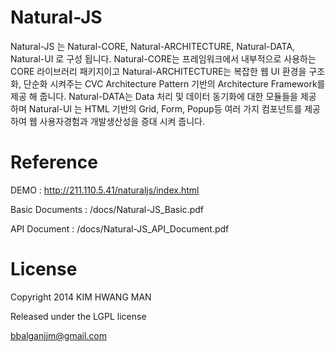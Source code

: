 Natural-JS
==========
Natural-JS 는 Natural-CORE, Natural-ARCHITECTURE, Natural-DATA, Natural-UI 로 구성 됩니다. Natural-CORE는 프레임워크에서 내부적으로 사용하는 CORE 라이브러리 패키지이고 Natural-ARCHITECTURE는 복잡한 웹 UI 환경을 구조화, 단순화 시켜주는 CVC Architecture Pattern 기반의 Architecture Framework를 제공 해 줍니다. Natural-DATA는 Data 처리 및 데이터 동기화에 대한 모듈들을 제공 하며 Natural-UI 는 HTML 기반의 Grid, Form, Popup등 여러 가지 컴포넌트를 제공하여 웹 사용자경험과 개발생산성을 증대 시켜 줍니다.

Reference
==========
DEMO : http://211.110.5.41/naturaljs/index.html

Basic Documents : /docs/Natural-JS_Basic.pdf

API Document : /docs/Natural-JS_API_Document.pdf

License
=======
Copyright 2014 KIM HWANG MAN

Released under the LGPL license

bbalganjjm@gmail.com
